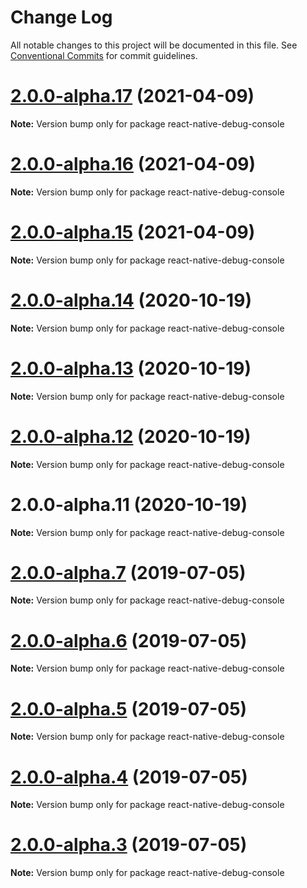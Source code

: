 # Change Log

All notable changes to this project will be documented in this file.
See [Conventional Commits](https://conventionalcommits.org) for commit guidelines.

# [2.0.0-alpha.17](https://github.com/morten-olsen/react-native-debugger/compare/v2.0.0-alpha.16...v2.0.0-alpha.17) (2021-04-09)

**Note:** Version bump only for package react-native-debug-console





# [2.0.0-alpha.16](https://github.com/morten-olsen/react-native-debugger/compare/v2.0.0-alpha.11...v2.0.0-alpha.16) (2021-04-09)

**Note:** Version bump only for package react-native-debug-console





# [2.0.0-alpha.15](https://github.com/morten-olsen/react-native-debugger/compare/v2.0.0-alpha.11...v2.0.0-alpha.15) (2021-04-09)

**Note:** Version bump only for package react-native-debug-console





# [2.0.0-alpha.14](https://github.com/morten-olsen/react-native-debugger/compare/v2.0.0-alpha.11...v2.0.0-alpha.14) (2020-10-19)

**Note:** Version bump only for package react-native-debug-console





# [2.0.0-alpha.13](https://github.com/morten-olsen/react-native-debugger/compare/v2.0.0-alpha.11...v2.0.0-alpha.13) (2020-10-19)

**Note:** Version bump only for package react-native-debug-console





# [2.0.0-alpha.12](https://github.com/morten-olsen/react-native-debugger/compare/v2.0.0-alpha.11...v2.0.0-alpha.12) (2020-10-19)

**Note:** Version bump only for package react-native-debug-console





# 2.0.0-alpha.11 (2020-10-19)

**Note:** Version bump only for package react-native-debug-console





# [2.0.0-alpha.7](https://github.com/morten-olsen/react-native-debugger/compare/v2.0.0-alpha.6...v2.0.0-alpha.7) (2019-07-05)

**Note:** Version bump only for package react-native-debug-console





# [2.0.0-alpha.6](https://github.com/morten-olsen/react-native-debugger/compare/v2.0.0-alpha.5...v2.0.0-alpha.6) (2019-07-05)

**Note:** Version bump only for package react-native-debug-console





# [2.0.0-alpha.5](https://github.com/morten-olsen/react-native-debugger/compare/v2.0.0-alpha.4...v2.0.0-alpha.5) (2019-07-05)

**Note:** Version bump only for package react-native-debug-console





# [2.0.0-alpha.4](https://github.com/morten-olsen/react-native-debugger/compare/v2.0.0-alpha.3...v2.0.0-alpha.4) (2019-07-05)

**Note:** Version bump only for package react-native-debug-console





# [2.0.0-alpha.3](https://github.com/morten-olsen/react-native-debugger/compare/v2.0.0-alpha.2...v2.0.0-alpha.3) (2019-07-05)

**Note:** Version bump only for package react-native-debug-console
